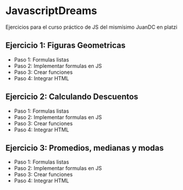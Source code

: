 # JavascriptDreams
Ejercicios para el curso práctico de JS del mismísimo JuanDC en platzi

## Ejercicio 1: Figuras Geometricas

- Paso 1: Formulas listas
- Paso 2: Implementar formulas en JS
- Paso 3: Crear funciones
- Paso 4: Integrar HTML

## Ejercicio 2: Calculando Descuentos

- Paso 1: Formulas listas
- Paso 2: Implementar formulas en JS
- Paso 3: Crear funciones
- Paso 4: Integrar HTML

## Ejercicio 3: Promedios, medianas y modas

- Paso 1: Formulas listas
- Paso 2: Implementar formulas en JS
- Paso 3: Crear funciones
- Paso 4: Integrar HTML